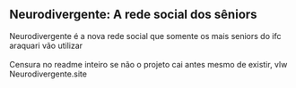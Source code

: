## Neurodivergente: A rede social dos sêniors

Neurodivergente é a nova rede social que somente os mais seniors do ifc araquari vão utilizar<br>
<br>
Censura no readme inteiro se não o projeto cai antes mesmo de existir, vlw
<br>
Neurodivergente.site
